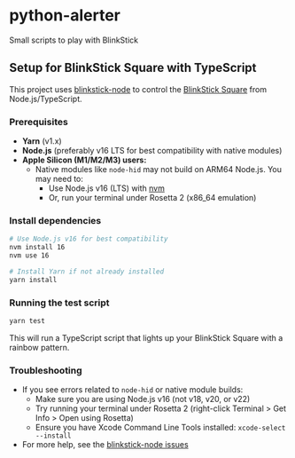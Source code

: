 # python-alerter
Small scripts to play with BlinkStick

## Setup for BlinkStick Square with TypeScript

This project uses [blinkstick-node](https://github.com/arvydas/blinkstick-node) to control the [BlinkStick Square](https://www.blinkstick.com/products/blinkstick-square) from Node.js/TypeScript.

### Prerequisites
- **Yarn** (v1.x)
- **Node.js** (preferably v16 LTS for best compatibility with native modules)
- **Apple Silicon (M1/M2/M3) users:**
  - Native modules like `node-hid` may not build on ARM64 Node.js. You may need to:
    - Use Node.js v16 (LTS) with [nvm](https://github.com/nvm-sh/nvm)
    - Or, run your terminal under Rosetta 2 (x86_64 emulation)

### Install dependencies
```sh
# Use Node.js v16 for best compatibility
nvm install 16
nvm use 16

# Install Yarn if not already installed
yarn install
```

### Running the test script
```sh
yarn test
```
This will run a TypeScript script that lights up your BlinkStick Square with a rainbow pattern.

### Troubleshooting
- If you see errors related to `node-hid` or native module builds:
  - Make sure you are using Node.js v16 (not v18, v20, or v22)
  - Try running your terminal under Rosetta 2 (right-click Terminal > Get Info > Open using Rosetta)
  - Ensure you have Xcode Command Line Tools installed: `xcode-select --install`
- For more help, see the [blinkstick-node issues](https://github.com/arvydas/blinkstick-node/issues)
